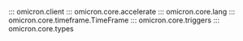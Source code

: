 ::: omicron.client
::: omicron.core.accelerate
::: omicron.core.lang
::: omicron.core.timeframe.TimeFrame
::: omicron.core.triggers
::: omicron.core.types
